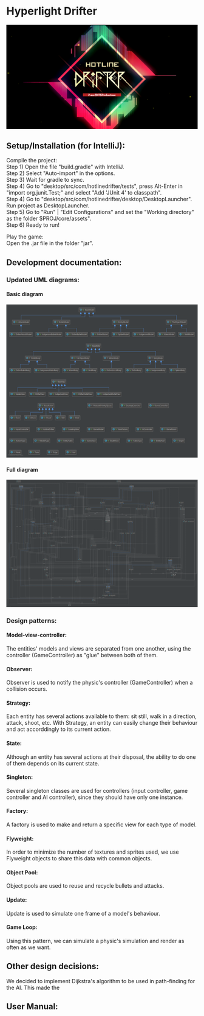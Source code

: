 # Hyperlight Drifter

![LoadingScreen](/screenshots/LoadingScreen.png)

## Setup/Installation (for IntelliJ):

Compile the project:  
Step 1) Open the file "build.gradle" with IntelliJ.  
Step 2) Select "Auto-import" in the options.  
Step 3) Wait for gradle to sync.  
Step 4) Go to "desktop/src/com/hotlinedrifter/tests", press Alt-Enter in "import org.junit.Test;" and select "Add 'JUnit 4' to classpath".  
Step 4) Go to "desktop/src/com/hotlinedrifter/desktop/DesktopLauncher". Run project as DesktopLauncher.  
Step 5) Go to "Run" | "Edit Configurations" and set the "Working directory" as the folder $PROJ/core/assets".  
Step 6) Ready to run!  

Play the game:  
Open the .jar file in the folder "jar".

## Development documentation:

### Updated UML diagrams:

#### Basic diagram
![BasicDiagram](/uml/basic_uml.png)

#### Full diagram
![FullDiagram](/uml/full_uml.png)

### Design patterns:

#### Model-view-controller:
The entities' models and views are separated from one another, using the controller (GameController) as "glue" between both of them.

#### Observer:
Observer is used to notify the physic's controller (GameController) when a collision occurs.

#### Strategy:
Each entity has several actions available to them: sit still, walk in a direction, attack, shoot, etc. With Strategy, an entity can easily change their behaviour and act accorddingly to its current action.

#### State:
Although an entity has several actions at their disposal, the ability to do one of them depends on its current state.

#### Singleton:
Several singleton classes are used for controllers (input controller, game controller and AI controller), since they should have only one instance.

#### Factory:
A factory is used to make and return a specific view for each type of model.

#### Flyweight:
In order to minimize the number of textures and sprites used, we use Flyweight objects to share this data with common objects.  

#### Object Pool:
Object pools are used to reuse and recycle bullets and attacks.

#### Update:
Update is used to simulate one frame of a model's behaviour.

#### Game Loop:
Using this pattern, we can simulate a physic's simulation and render as often as we want.

## Other design decisions:
We decided to implement Dijkstra's algorithm to be used in path-finding for the AI. This made the

## User Manual:

